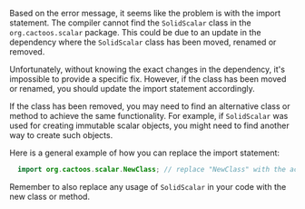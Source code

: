 Based on the error message, it seems like the problem is with the import statement. The compiler cannot find the `SolidScalar` class in the `org.cactoos.scalar` package. This could be due to an update in the dependency where the `SolidScalar` class has been moved, renamed or removed.

Unfortunately, without knowing the exact changes in the dependency, it's impossible to provide a specific fix. However, if the class has been moved or renamed, you should update the import statement accordingly.

If the class has been removed, you may need to find an alternative class or method to achieve the same functionality. For example, if `SolidScalar` was used for creating immutable scalar objects, you might need to find another way to create such objects.

Here is a general example of how you can replace the import statement:

```java
  import org.cactoos.scalar.NewClass; // replace "NewClass" with the actual class name
```
Remember to also replace any usage of `SolidScalar` in your code with the new class or method.